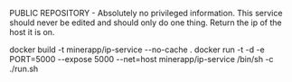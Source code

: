 PUBLIC REPOSITORY - Absolutely no privileged information. This service should never be edited and should only do one thing. Return the ip of the host it is on.

docker build -t minerapp/ip-service --no-cache .
docker run -t -d -e PORT=5000 --expose 5000 --net=host minerapp/ip-service /bin/sh -c ./run.sh
